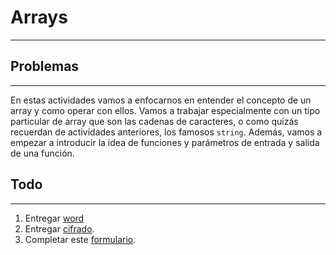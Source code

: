 # Arrays
---

## Problemas
---
En estas actividades vamos a enfocarnos en entender el concepto de un array y como operar con ellos. Vamos a trabajar especialmente con un tipo particular de array que son las cadenas de caracteres, o como quizás recuerdan de actividades anteriores, los famosos `string`. Además, vamos a empezar a introducir la idea de funciones y parámetros de entrada y salida de una función.

## Todo
---
1. Entregar [word](https://github.com/trq20/ise4/tree/pset2/word)
2. Entregar [cifrado]([cifrado/](https://github.com/trq20/ise4/tree/pset2/cifrado)).
3. Completar este [formulario](https://docs.google.com/forms/d/e/1FAIpQLSfBpPmQ2je4IbxS2wTUqQCGBdjnZdRLQvi2qxRVInt-7hN8xg/viewform).